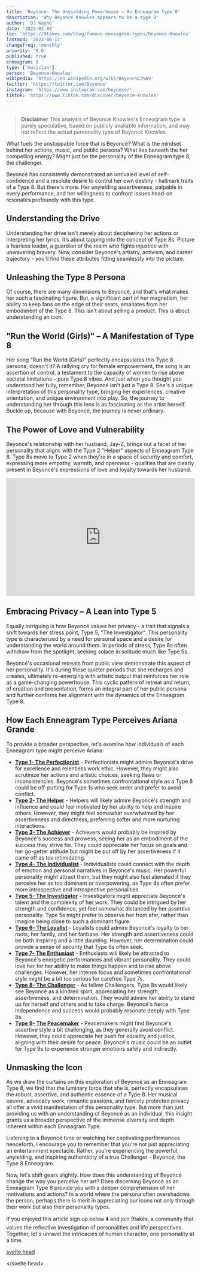 ```yaml
---
title: 'Beyoncé: The Unyielding Powerhouse – An Enneagram Type 8'
description: 'Why Beyoncé Knowles appears to be a type 8'
author: 'DJ Wayne'
date: '2023-03-09'
loc: 'https://9takes.com/blog/famous-enneagram-types/Beyonce-Knowles'
lastmod: '2023-06-17'
changefreq: 'monthly'
priority: '0.6'
published: true
enneagram: 8
type: ['musician']
person: 'Beyonce-Knowles'
wikipedia: 'https://en.wikipedia.org/wiki/Beyonc%C3%A9'
twitter: 'https://twitter.com/Beyonce'
instagram: 'https://www.instagram.com/beyonce/'
tiktok: 'https://www.tiktok.com/discover/beyonce-knowles'
---
```


<script>
	import  PopCard  from "../../../lib/components/atoms/PopCard.svelte";
</script>
<div
	style="display: flex;
    justify-content: center;
    margin: 1rem 0;
	"
>
	<PopCard
		image={`/types/8s/${'Beyonce-Knowles'}.webp`}
		showIcon={false}
		displayText="Beyoncé Knowles"
		subtext=""
	/>
</div>

> **Disclaimer** This analysis of Beyoncé Knowles's Enneagram type is purely speculative, based on publicly available information, and may not reflect the actual personality type of Beyoncé Knowles.

<p class="firstLetter">What fuels the unstoppable force that is Beyoncé? What is the mindset behind her actions, music, and public persona? What lies beneath the her compelling energy? Might just be the personality of the Enneagram type 8, the challenger.</p>

Beyoncé has consistently demonstrated an unrivaled level of self-confidence and a resolute desire to control her own destiny - hallmark traits of a Type 8. But there's more. Her unyielding assertiveness, palpable in every performance, and her willingness to confront issues head-on resonates profoundly with this type.

## Understanding the Drive

Understanding her drive isn't merely about deciphering her actions or interpreting her lyrics. It’s about tapping into the concept of Type 8s. Picture a fearless leader, a guardian of the realm who fights injustice with unwavering bravery. Now, consider Beyoncé's artistry, activism, and career trajectory - you'll find these attributes fitting seamlessly into the picture.

## Unleashing the Type 8 Persona

Of course, there are many dimensions to Beyoncé, and that's what makes her such a fascinating figure. But, a significant part of her magnetism, her ability to keep fans on the edge of their seats, emanates from her embodiment of the Type 8. This isn't about selling a product. This is about understanding an icon.

## "Run the World (Girls)" – A Manifestation of Type 8

Her song “Run the World (Girls)” perfectly encapsulates this Type 8 persona, doesn't it? A rallying cry for female empowerment, the song is an assertion of control, a testament to the capacity of women to rise above societal limitations – pure Type 8 vibes. And just when you thought you understood her fully, remember, Beyoncé isn’t just a Type 8. She's a unique interpretation of this personality type, bringing her experiences, creative orientation, and unique environment into play. So, the journey to understanding her through this lens is as fascinating as the artist herself. Buckle up, because with Beyoncé, the journey is never ordinary.

## The Power of Love and Vulnerability

Beyoncé's relationship with her husband, Jay-Z, brings out a facet of her personality that aligns with the Type 2 "Helper" aspects of Enneagram Type 8. Type 8s move to Type 2 when they're in a space of security and comfort, expressing more empathy, warmth, and openness - qualities that are clearly present in Beyoncé's expressions of love and loyalty towards her husband.

<div style="display:flex; align-items: center; justify-content: center;">
<iframe width="560" height="315" src="https://www.youtube.com/embed/n2vL1sXrlzM" title="Beyonce happy to see Jay-Z" frameborder="0" allow="accelerometer; autoplay; clipboard-write; encrypted-media; gyroscope; picture-in-picture; web-share" allowfullscreen></iframe>
</div>

## Embracing Privacy – A Lean into Type 5

Equally intriguing is how Beyoncé values her privacy - a trait that signals a shift towards her stress point, Type 5, "The Investigator". This personality type is characterized by a need for personal space and a desire for understanding the world around them. In periods of stress, Type 8s often withdraw from the spotlight, seeking solace in solitude much like Type 5s.

Beyoncé's occasional retreats from public view demonstrate this aspect of her personality. It's during these quieter periods that she recharges and creates, ultimately re-emerging with artistic output that reinforces her role as a game-changing powerhouse. This cyclic pattern of retreat and return, of creation and presentation, forms an integral part of her public persona and further confirms her alignment with the dynamics of the Enneagram Type 8.

## How Each Enneagram Type Perceives Ariana Grande

To provide a broader perspective, let's examine how individuals of each Enneagram type might perceive Ariana:

- **[Type 1- The Perfectionist](/blog/enneagram/enneagram-type-1)** - Perfectionists might admire Beyoncé's drive for excellence and relentless work ethic. However, they might also scrutinize her actions and artistic choices, seeking flaws or inconsistencies. Beyoncé's sometimes confrontational style as a Type 8 could be off-putting for Type 1s who seek order and prefer to avoid conflict.
- **[Type 2- The Helper](/blog/enneagram/enneagram-type-2)** - Helpers will likely admire Beyoncé's strength and influence and could feel motivated by her ability to help and inspire others. However, they might feel somewhat overwhelmed by her assertiveness and directness, preferring softer and more nurturing interactions.
- **[Type 3- The Achiever](/blog/enneagram/enneagram-type-3)** - Achievers would probably be inspired by Beyoncé's success and prowess, seeing her as an embodiment of the success they strive for. They could appreciate her focus on goals and her go-getter attitude but might be put off by her assertiveness if it came off as too intimidating.
- **[Type 4- The Individualist](/blog/enneagram/enneagram-type-4)** - Individualists could connect with the depth of emotion and personal narratives in Beyoncé's music. Her powerful personality might attract them, but they might also feel alienated if they perceive her as too dominant or overpowering, as Type 4s often prefer more introspective and introspective personalities.
- **[Type 5- The Investigator](/blog/enneagram/enneagram-type-5)** - Investigators might appreciate Beyoncé's talent and the complexity of her work. They could be intrigued by her strength and confidence, yet feel somewhat distanced by her assertive personality. Type 5s might prefer to observe her from afar, rather than imagine being close to such a dominant figure.
- **[Type 6- The Loyalist](/blog/enneagram/enneagram-type-6)** - Loyalists could admire Beyoncé's loyalty to her roots, her family, and her fanbase. Her strength and assertiveness could be both inspiring and a little daunting. However, her determination could provide a sense of security that Type 6s often seek.
- **[Type 7- The Enthusiast](/blog/enneagram/enneagram-type-7)** - Enthusiasts will likely be attracted to Beyoncé's energetic performances and vibrant personality. They could love her for her ability to make things happen and to rise above challenges. However, her intense focus and sometimes confrontational style might be a bit too serious for carefree Type 7s.
- **[Type 8- The Challenger](/blog/enneagram/enneagram-type-8)** - As fellow Challengers, Type 8s would likely see Beyoncé as a kindred spirit, appreciating her strength, assertiveness, and determination. They would admire her ability to stand up for herself and others and to take charge. Beyoncé's fierce independence and success would probably resonate deeply with Type 8s.
- **[Type 9- The Peacemaker](/blog/enneagram/enneagram-type-9)** - Peacemakers might find Beyoncé's assertive style a bit challenging, as they generally avoid conflict. However, they could appreciate her push for equality and justice, aligning with their desire for peace. Beyoncé's music could be an outlet for Type 9s to experience stronger emotions safely and indirectly.

## Unmasking the Icon

As we draw the curtains on this exploration of Beyoncé as an Enneagram Type 8, we find that the luminary force that she is, perfectly encapsulates the robust, assertive, and authentic essence of a Type 8. Her musical oeuvre, advocacy work, romantic passions, and fiercely protected privacy all offer a vivid manifestation of this personality type. But more than just providing us with an understanding of Beyoncé as an individual, this insight grants us a broader perspective of the immense diversity and depth inherent within each Enneagram Type.

Listening to a Beyoncé tune or watching her captivating performances henceforth, I encourage you to remember that you're not just appreciating an entertainment spectacle. Rather, you're experiencing the powerful, unyielding, and inspiring authenticity of a true Challenger - Beyoncé, the Type 8 Enneagram.

Now, let's shift gears slightly. How does this understanding of Beyoncé change the way you perceive her art? Does discerning Beyoncé as an Enneagram Type 8 provide you with a deeper comprehension of her motivations and actions? In a world where the persona often overshadows the person, perhaps there is merit in appreciating our icons not only through their work but also their personality types.

If you enjoyed this article sign up below ⬇️ and join 9takes, a community that values the reflective investigation of personalities and life perspectives. Together, let's unravel the intricacies of human character, one personality at a time.

<svelte:head>

<script type="application/ld+json">
  {
  "@context": "http://schema.org",
  "@graph": [
    {
      "@type": "Article",
      "articleBody": "Have you ever wondered what fuels the unstoppable force that is Beyoncé? Intricately woven within her actions, music, and public persona, lies the compelling energy of the Enneagram Type 8 – The Challenger Beyoncé has consistently demonstrated an unrivaled level of self-confidence and a resolute desire to control her own destiny - hallmark traits of a Type 8. But there's more. Her unyielding assertiveness, palpable in every performance, and her willingness to confront issues head-on resonates profoundly with this type.",
      "author": {
        "@type": "Person",
        "name": "DJ Wayne",
"sameAs": [
      {
        "@id": "https://www.instagram.com/djwayne3/"
      },
      {
        "@id": "https://twitter.com/djwayne3"
      }
     ]
      },
      "dateModified": {
        "@type": "Date",
        "@value": "2023-05-18"
      },
      "datePublished": {
        "@type": "Date",
        "@value": "2023-03-10"
      },
      "description": "A deep dive into the enneagram personality type 8 of Beyoncé, her career trajectory, assertiveness, and dedication as an embodiment of Type 8. Understand how her love and privacy reflects her move towards Type 2 and Type 5 respectively.",
      "headline": "Beyoncé: The Unyielding Powerhouse – An Enneagram Type 8",
      "image": {
        "@type": "ImageObject",
        "height": 800,
        "url": {
          "@id": "https://9takes.com/types/8s/Beyonce-Knowles.webp"
        },
        "width": 1200
      },
      "keywords": "Beyoncé,Enneagram Type 8,Type 8, Personality Type, Beyoncé's personality, Jay-Z, privacy, love, advocacy",
      "mainEntityOfPage": {
        "@id": "https://9takes.com/blog/famous-enneagram-types/Beyonce-Knowles",
        "@type": "WebPage"
      },
      "mentions": {
        "@type": "Person",
        "description": "Beyoncé Giselle Knowles-Carter, aka Beyoncé, is an American singer, songwriter, actress, and record producer. Born and raised in Houston, Texas, Beyoncé performed in various singing and dancing competitions as a child. She rose to fame in the late 1990s as the lead singer of Destiny's Child, one of the best-selling girl groups of all time.",
        "name": "Beyoncé Knowles",
        "sameAs": [
          {
            "@id": "https://en.wikipedia.org/wiki/Beyonc%C3%A9"
          },
          {
            "@id": "https://www.beyonce.com/"
          },
          {
            "@id": "https://www.imdb.com/name/nm0461498/"
          },
          {
            "@id": "https://www.instagram.com/beyonce/"
          },
          {
            "@id": "https://www.britannica.com/biography/Beyonce"
          },
          {
            "@id": "https://musicbrainz.org/artist/859d0860-d480-4efd-970c-c05d5f1776b8/"
          }
        ]
      },
      "publisher": {
        "@type": "Organization",
"sameAs": [
      {
        "@id": "https://www.instagram.com/9takesdotcom/"
      },
      {
        "@id": "https://twitter.com/9takesdotcom"
      }
     ],
        "logo": {
          "@type": "ImageObject",
          "url": {
            "@id": "https://9takes.com/brand/darkRubix.png"
          }
        },
        "name": "9takes"
      }
    },
    {
      "@type": "FAQPage",
      "mainEntity": [
        {
          "@type": "Question",
          "acceptedAnswer": {
            "@type": "Answer",
            "text": "Beyoncé Knowles appears to be a Type 8 on the Enneagram, which is characterized by being self-confident, assertive, and having a desire to control their own destiny. This is evident in her artistry, activism, and career trajectory."
          },
          "name": "What is Beyoncé's Enneagram type?"
        },
        {
          "@type": "Question",
          "acceptedAnswer": {
            "@type": "Answer",
            "text": "Beyoncé's music, particularly songs like 'Run the World (Girls)', encapsulates her Type 8 persona. She often asserts control and champions the capacity of women to rise above societal limitations, which aligns with the characteristics of a Type 8 on the Enneagram."
          },
          "name": "How is Beyoncé's music related to her Enneagram type?"
        },
        {
          "@type": "Question",
          "acceptedAnswer": {
            "@type": "Answer",
            "text": "When in a space of security and comfort, Beyoncé exhibits Type 2 'Helper' aspects, expressing empathy, warmth, and openness. This is particularly visible in her relationship with her husband, Jay-Z. In periods of stress, she exhibits traits akin to Type 5 'The Investigator', valuing her privacy and often withdrawing from the spotlight to recharge."
          },
          "name": "How do other Enneagram types manifest in Beyoncé's personality?"
        }
      ]
    }
  ]
}
</script>

</svelte:head>
